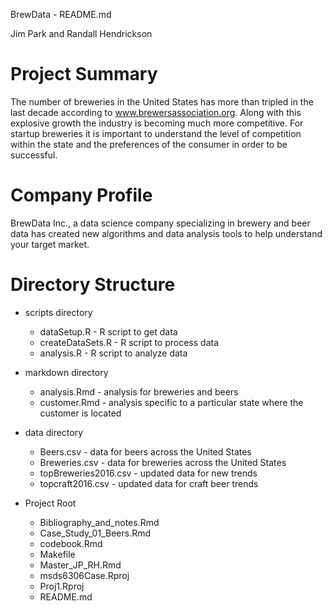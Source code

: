 BrewData - README.md

Jim Park and Randall Hendrickson

# Project Summary

The number of breweries in the United States has more than tripled in the last decade according to www.brewersassociation.org. Along with this explosive growth the industry is becoming much more competitive. For startup breweries it is important to understand the level of competition within the state and the preferences of the consumer in order to be successful. 

# Company Profile

BrewData Inc., a data science company specializing in brewery and beer data has created new algorithms and data analysis tools to help understand your target market.

# Directory Structure

* scripts directory
    + dataSetup.R - R script to get data
    + createDataSets.R - R script to process data
    + analysis.R - R script to analyze data
    
* markdown directory
    + analysis.Rmd - analysis for breweries and beers
    + customer.Rmd - analysis specific to a particular state where the customer is located
    
* data directory
    + Beers.csv - data for beers across the United States
    + Breweries.csv - data for breweries across the United States
    + topBreweries2016.csv - updated data for new trends
    + topcraft2016.csv - updated data for craft beer trends

* Project Root
    + Bibliography_and_notes.Rmd
    + Case_Study_01_Beers.Rmd
    + codebook.Rmd
    + Makefile
    + Master_JP_RH.Rmd
    + msds6306Case.Rproj
    + Proj1.Rproj
    + README.md
    